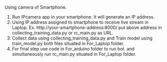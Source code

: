 Using camera of Smartphone.
1. Run IPcamera app in your smartphone. It will generate an IP address.
2. Using IP address assigned to smartphone to receive live stream in Laptop. 
    Ex. http://your-smartphone-address:8000/
    put above address in collecting_training_data.py or rc_main.py as URL.
3. Collect data using collecting_training_data.py and Train model using train_model.py 
    both files situated in For_Laptop folder.
4. For final step use code in For_arduino folder to run bot.
    and simultaneously run rc_main.py situated in For_Laptop folder.